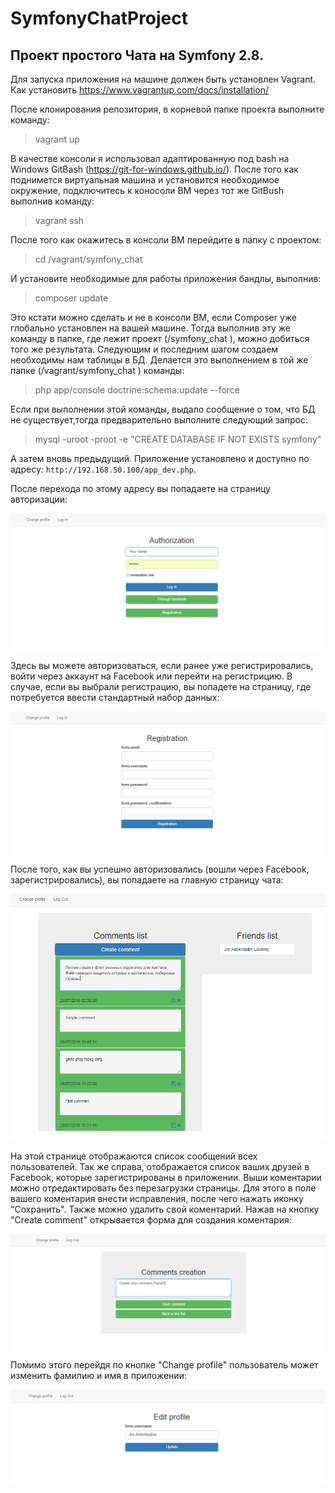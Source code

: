 # SymfonyChatProject
Проект простого Чата на Symfony 2.8.
------------------------------------
Для запуска приложения на машине должен быть установлен Vagrant.
Как установить https://www.vagrantup.com/docs/installation/

После клонирования репозитория, в корневой папке проекта выполните команду:
> vagrant up

В качестве консоли я использовал адаптированную под bash на Windows GitBash (https://git-for-windows.github.io/).
После того как поднимется виртуальная машина и установится необходимое окружение, подключитесь к коносоли ВМ через тот же GitBush выполнив команду:
> vagrant ssh

После того как окажитесь в консоли ВМ перейдите в папку с проектом:
> cd /vagrant/symfony_chat

И установите необходимые для работы приложения бандлы, выполнив:
> composer update

Это кстати можно сделать и не в консоли ВМ, если Composer уже глобально установлен на вашей машине. Тогда выполнив эту же команду в папке, где лежит проект (/symfony_chat ), можно добиться того же результата.
Следующим и последним шагом создаем необходимы нам таблицы в БД. Делается это выполнением в той же папке (/vagrant/symfony_chat ) команды:
> php app/console doctrine:schema:update --force

Если при выполнении этой команды, выдало сообщение о том, что БД не существует,тогда предварительно выполните следующий запрос:
> mysql -uroot -proot -e "CREATE DATABASE IF NOT EXISTS symfony"

А затем вновь предыдущий. 
Приложение установлено и доступно по адресу: `http://192.168.50.100/app_dev.php`.

После перехода по этому адресу вы попадаете на страницу авторизации:

![Login page](/SimpleChatPict/LoginPage.png)

Здесь вы можете авторизоваться, если ранее уже регистрировались, войти через аккаунт на Facebook или перейти на регистрицию.
В случае, если вы выбрали регистрацию, вы попадете на страницу, где потребуется ввести стандартный набор данных:

![Registration page](/SimpleChatPict/Registration.png)

После того, как вы успешно авторизовались (вошли через Facebook, зарегистрировались), вы попадаете на главную страницу чата:

![Main page](/SimpleChatPict/Main.png)

На этой странице отображаются список сообщений всех пользователей. Так же справа, отображается список ваших друзей в Facebook, которые зарегистрированы в приложении. Выши коментарии можно отредактировать без перезагрузки страницы. Для этого в поле вашего коментария внести исправления, после чего нажать иконку "Сохранить". Также можно удалить свой коментарий. 
Нажав на кнопку "Create comment" открывается форма для создания коментария:

![Create Comment page](/SimpleChatPict/CreateComment.png)

Помимо этого перейдя по кнопке "Change profile" пользователь может изменить фамилию и имя в приложении:

![Change Profile page](/SimpleChatPict/ChangeProfile.png)
